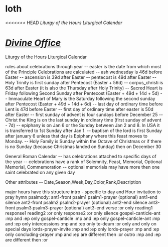 loth
====

<<<<<<< HEAD
*Liturgy of the Hours Liturgical Calendar*

[*Divine Office*](http://divineoffice.org)
=======
Liturgy of the Hours Liturgical Calendar

rules about celebrations through year
-- easter is the date from which most of the Principle Celebrations are calculated
-- ash wednesday is 46d before Easter
-- ascension is 39d after Easter
-- pentecost is 49d after Easter
-- Holy Trinity is first sunday after Pentecost (Easter + 56d)
-- corpus_christi is 63d after Easter (it is also the Thursday after Holy Trinity)
-- Sacred Heart is Friday following Second Sunday after Pentecost (Easter + 49d + 14d + 5d)
-- Immaculate Heart of Mary is the Saturday following the second sunday after Pentecost (Easter + 49d + 14d + 6d)
-- last day of ordinary time before Lent is 47d before Easter
-- first day of ordinary time after easter is 50d after Easter
-- first sunday of advent is four sundays before December 25
-- Christ the King is on the last sunday in ordinary time (first sunday of advent - 7d)
-- epiphany is on Jan 6 or the Sunday between Jan 2 and 8. In USA it is transferred to 1st Sunday after Jan 1.
-- baptism of the lord is first Sunday after january 6 unless that day is Epiphany where this feast moves to Monday.
-- Holy Family is Sunday within the Octave of Christmas or if there is no Sunday (because Christmas landed on Sunday) then on December 30

General Roman Calendar
-- has celebrations attached to specific days of the year
-- celebrations have a rank of Solemnity, Feast, Memorial, Optional Memorial, Commemoration
-- optional memorials may have more then one saint celebrated on any given day

Other attributes
-- Date,Season,Week,Day,Color,Rank,Description

major hours have this structure
intro - specific to day and Hour
invitation to pray
hymn 
psalmody:
ant1-front
psalm1
psalm1-prayer (optional)
ant1-end
silence
ant2-front
psalm2
psalm2-prayer (optional)
ant2-end
silence
ant3-front
psalm3
psalm3-prayer (optional)
ant3-end
verse :or only
reading1
response1
reading2 :or only
response2 :or only
silence
gospel-canticle-ant :mp and :ep only
gospel-canticle  :mp and :ep only
gospel-canticle-ant :mp and :ep only
intercessions :mp and :ep only
te-deum :or only and only on special days
lords-prayer-invite :mp and :ep only
lords-prayer :mp and :ep only
concluding-prayer :mp and :ep are different then :or
outro :mp and :ep are different then :or
